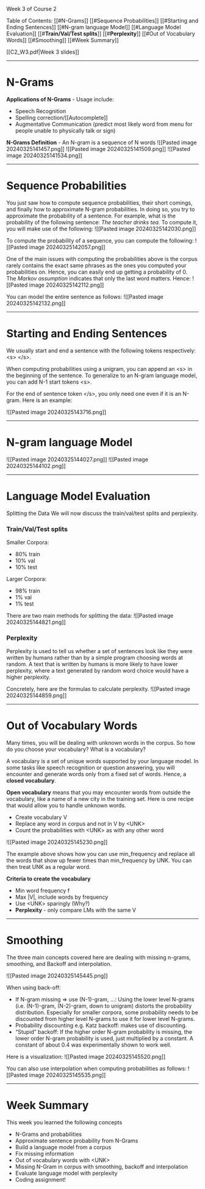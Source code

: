 Week 3 of Course 2 

Table of Contents:
	[[#N-Grams]]
	[[#Sequence Probabilities]]
	[[#Starting and Ending Sentences]]
	[[#N-gram language Model]]
	[[#Language Model Evaluation]]
		[[#**Train/Val/Test splits**]]
		[[#**Perplexity**]]
	[[#Out of Vocabulary Words]]
	[[#Smoothing]]
	[[#Week Summary]]

[[C2_W3.pdf|Week 3 slides]]

---


# N-Grams

**Applications of N-Grams** - Usage include:
- Speech Recognition
- Spelling correction/[[Autocomplete]]
- Augmentative Communication (predict most likely word from menu for people unable to physically talk or sign)



**N-Grams Definition** - An N-gram is a sequence of N words
	![[Pasted image 20240325141457.png]]
	![[Pasted image 20240325141509.png]]
	![[Pasted image 20240325141534.png]]


---

# Sequence Probabilities

You just saw how to compute sequence probabilities, their short comings, and finally how to approximate N-gram probabilities. In doing so, you try to approximate the probability of a sentence. For example, what is the probability of the following sentence: _The teacher drinks tea._ To compute it, you will make use of the following:
![[Pasted image 20240325142030.png]]


To compute the probability of a sequence, you can compute the following:
![[Pasted image 20240325142057.png]]

One of the main issues with computing the probabilities above is the corpus rarely contains the exact same phrases as the ones you computed your probabilities on. Hence, you can easily end up getting a probability of 0. The _Markov assumption_ indicates that only the last word matters. Hence:
![[Pasted image 20240325142112.png]]

You can model the entire sentence as follows:
![[Pasted image 20240325142132.png]]


---

# Starting and Ending Sentences

We usually start and end a sentence with the following tokens respectively: \<s> \</s>.

When computing probabilities using a unigram, you can append an \<s> in the beginning of the sentence. To generalize to an N-gram language model, you can add N-1 start tokens 
\<s>.

For the end of sentence token \</s>, you only need one even if it is an N-gram. Here is an example:

![[Pasted image 20240325143716.png]]


---

# N-gram language Model

![[Pasted image 20240325144027.png]]
![[Pasted image 20240325144102.png]]

---

# Language Model Evaluation

Splitting the Data
We will now discuss the train/val/test splits and perplexity.

### **Train/Val/Test splits**

Smaller Corpora: 
- 80% train
- 10% val 
- 10% test

Larger Corpora: 
- 98% train
- 1% val 
- 1% test

There are two main methods for splitting the data: 
![[Pasted image 20240325144821.png]]



### **Perplexity**

Perplexity is used to tell us whether a set of sentences look like they were written by humans rather than by a simple program choosing words at random. A text that is written by humans is more likely to have lower perplexity, where a text generated by random word choice would have a higher perplexity.

Concretely, here are the formulas to calculate perplexity. 
![[Pasted image 20240325144859.png]]


---


# Out of Vocabulary Words

Many times, you will be dealing with unknown words in the corpus. So how do you choose your vocabulary? What is a vocabulary?

A vocabulary is a set of unique words supported by your language model. In some tasks like speech recognition or question answering, you will encounter and generate words only from a fixed set of words. Hence, a **closed vocabulary**.

**Open vocabulary** means that you may encounter words from outside the vocabulary, like a name of a new city in the training set. Here is one recipe that would allow you to handle unknown words.

- Create vocabulary V
- Replace any word in corpus and not in V by \<UNK>
- Count the probabilities with \<UNK> as with any other word

![[Pasted image 20240325145230.png]]

The example above shows how you can use min_frequency and replace all the words that show up fewer times than min_frequency by UNK. You can then treat UNK as a regular word. 

**Criteria to create the vocabulary**
 - Min word frequency f
 - Max |V|, include words by frequency
 - Use \<UNK> sparingly (Why?)
 - **Perplexity** -  only compare LMs with the same V

---

# Smoothing

The three main concepts covered here are dealing with missing n-grams, smoothing, and Backoff and interpolation. 

![[Pasted image 20240325145445.png]]


When using back-off:

- If N-gram missing => use (N-1)-gram, …: Using the lower level N-grams (i.e. (N-1)-gram, (N-2)-gram, down to unigram) distorts the probability distribution. Especially for smaller corpora, some probability needs to be discounted from higher level N-grams to use it for lower level N-grams.
- Probability discounting e.g. Katz backoff: makes use of discounting. 
- “Stupid” backoff: If the higher order N-gram probability is missing, the lower order N-gram probability is used, just multiplied by a constant. A constant of about 0.4 was experimentally shown to work well.

Here is a visualization: 
![[Pasted image 20240325145520.png]]

You can also use interpolation when computing probabilities as follows:
![[Pasted image 20240325145535.png]]

---

# Week Summary

This week you learned the following concepts
- N-Grams and probabilities
- Approximate sentence probability from N-Grams
- Build a language model from a corpus
- Fix missing information
- Out of vocabulary words with \<UNK>
- Missing N-Gram in corpus with smoothing, backoff and interpolation
- Evaluate language model with perplexity
- Coding assignment! 

